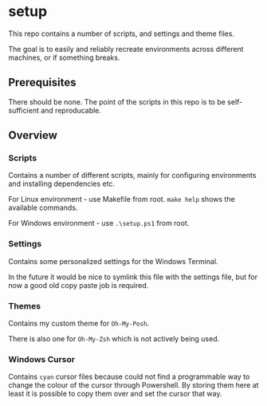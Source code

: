 # setup

This repo contains a number of scripts, and settings and theme files.

The goal is to easily and reliably recreate environments across different machines, or if something breaks.

## Prerequisites

There should be none. The point of the scripts in this repo is to be self-sufficient and reproducable.

## Overview

### Scripts

Contains a number of different scripts, mainly for configuring environments and installing dependencies etc.

For Linux environment - use Makefile from root. `make help` shows the available commands.

For Windows environment - use `.\setup.ps1` from root.

### Settings

Contains some personalized settings for the Windows Terminal.

In the future it would be nice to symlink this file with the settings file, but for now a good old copy paste job is required.

### Themes

Contains my custom theme for `Oh-My-Posh`.

There is also one for `Oh-My-Zsh` which is not actively being used.

### Windows Cursor

Contains `cyan` cursor files because could not find a programmable way to change the colour of the cursor through Powershell. By storing them here at least it is possible to copy them over and set the cursor that way.
